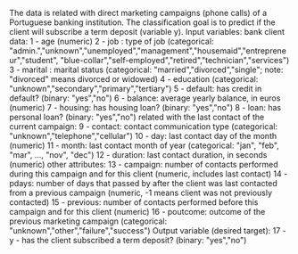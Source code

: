 The data is related with direct marketing campaigns (phone calls) of a Portuguese banking institution. The classification goal is to predict if the client will subscribe a term deposit (variable y).
Input variables:
bank client data:
1 - age (numeric) 2 - job : type of job (categorical: "admin.","unknown","unemployed","management","housemaid","entrepreneur","student", "blue-collar","self-employed","retired","technician","services") 3 - marital : marital status (categorical: "married","divorced","single"; note: "divorced" means divorced or widowed) 4 - education (categorical: "unknown","secondary","primary","tertiary") 5 - default: has credit in default? (binary: "yes","no") 6 - balance: average yearly balance, in euros (numeric) 7 - housing: has housing loan? (binary: "yes","no") 8 - loan: has personal loan? (binary: "yes","no")
related with the last contact of the current campaign:
9 - contact: contact communication type (categorical: "unknown","telephone","cellular") 10 - day: last contact day of the month (numeric) 11 - month: last contact month of year (categorical: "jan", "feb", "mar", ..., "nov", "dec") 12 - duration: last contact duration, in seconds (numeric)
other attributes:
13 - campaign: number of contacts performed during this campaign and for this client (numeric, includes last contact) 14 - pdays: number of days that passed by after the client was last contacted from a previous campaign (numeric, -1 means client was not previously contacted) 15 - previous: number of contacts performed before this campaign and for this client (numeric) 16 - poutcome: outcome of the previous marketing campaign (categorical: "unknown","other","failure","success")
Output variable (desired target): 17 - y - has the client subscribed a term deposit? (binary: "yes","no")
